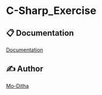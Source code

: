 # C-Sharp_Exercise

## 📋 Documentation

[Documentation]()

## ✍ Author

[Mo-Ditha](https://github.com/Mo-Ditha)
